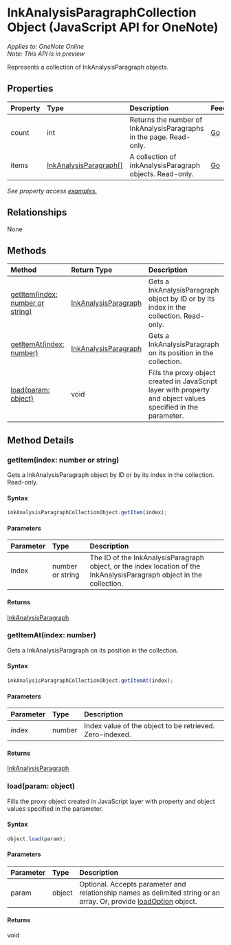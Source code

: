 # InkAnalysisParagraphCollection Object (JavaScript API for OneNote)

_Applies to: OneNote Online_  
_Note: This API is in preview_  


Represents a collection of InkAnalysisParagraph objects.

## Properties

| Property	   | Type	|Description|Feedback|
|:---------------|:--------|:----------|:-------|
|count|int|Returns the number of InkAnalysisParagraphs in the page. Read-only.|[Go](https://github.com/OfficeDev/office-js-docs/issues/new?title=OneNote-inkAnalysisParagraphCollection-count)|
|items|[InkAnalysisParagraph[]](inkanalysisparagraph.md)|A collection of inkAnalysisParagraph objects. Read-only.|[Go](https://github.com/OfficeDev/office-js-docs/issues/new?title=OneNote-inkAnalysisParagraphCollection-items)|

_See property access [examples.](#property-access-examples)_

## Relationships
None


## Methods

| Method		   | Return Type	|Description| Feedback|
|:---------------|:--------|:----------|:-------|
|[getItem(index: number or string)](#getitemindex-number-or-string)|[InkAnalysisParagraph](inkanalysisparagraph.md)|Gets a InkAnalysisParagraph object by ID or by its index in the collection. Read-only.|[Go](https://github.com/OfficeDev/office-js-docs/issues/new?title=OneNote-inkAnalysisParagraphCollection-getItem)|
|[getItemAt(index: number)](#getitematindex-number)|[InkAnalysisParagraph](inkanalysisparagraph.md)|Gets a InkAnalysisParagraph on its position in the collection.|[Go](https://github.com/OfficeDev/office-js-docs/issues/new?title=OneNote-inkAnalysisParagraphCollection-getItemAt)|
|[load(param: object)](#loadparam-object)|void|Fills the proxy object created in JavaScript layer with property and object values specified in the parameter.|[Go](https://github.com/OfficeDev/office-js-docs/issues/new?title=OneNote-inkAnalysisParagraphCollection-load)|

## Method Details


### getItem(index: number or string)
Gets a InkAnalysisParagraph object by ID or by its index in the collection. Read-only.

#### Syntax
```js
inkAnalysisParagraphCollectionObject.getItem(index);
```

#### Parameters
| Parameter	   | Type	|Description|
|:---------------|:--------|:----------|
|index|number or string|The ID of the InkAnalysisParagraph object, or the index location of the InkAnalysisParagraph object in the collection.|

#### Returns
[InkAnalysisParagraph](inkanalysisparagraph.md)

### getItemAt(index: number)
Gets a InkAnalysisParagraph on its position in the collection.

#### Syntax
```js
inkAnalysisParagraphCollectionObject.getItemAt(index);
```

#### Parameters
| Parameter	   | Type	|Description|
|:---------------|:--------|:----------|
|index|number|Index value of the object to be retrieved. Zero-indexed.|

#### Returns
[InkAnalysisParagraph](inkanalysisparagraph.md)

### load(param: object)
Fills the proxy object created in JavaScript layer with property and object values specified in the parameter.

#### Syntax
```js
object.load(param);
```

#### Parameters
| Parameter	   | Type	|Description|
|:---------------|:--------|:----------|
|param|object|Optional. Accepts parameter and relationship names as delimited string or an array. Or, provide [loadOption](loadoption.md) object.|

#### Returns
void
